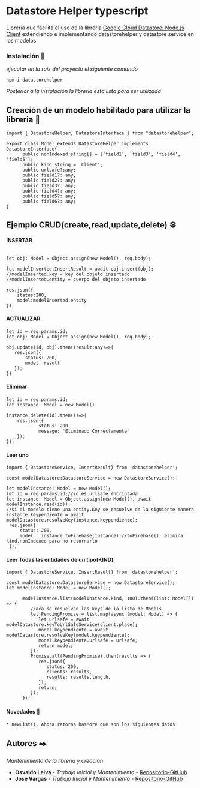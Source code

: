 # Datastore Helper typescript

Libreria que facilita el uso de la libreria [Google Cloud Datastore: Node.js Client](https://github.com/googleapis/nodejs-datastore) extendiendo e implementando datastorehelper y datastore service en los modelos


### Instalación 🔧

_ejecutar en la raiz del proyecto el siguiente comando_

```
npm i datastorehelper
```

_Posterior a la instalación la libreria esta lista para ser utilizada_

## Creación de un modelo habilitado para utilizar la libreria 🧠

```
import { DatastoreHelper, DatastoreInterface } from "datastorehelper";

export class Model extends DatastoreHelper implements DatastoreInterface{
      public nonIndexed:string[] = ['field1', 'field3', 'field4', 'field5'];
      public kind:string = 'Client';
      public urlsafe?:any;
      public field1?: any;
      public field2?: any;
      public field3?: any;
      public field4?: any;
      public field5?: any;
      public field6?: any;
}
```
## Ejemplo CRUD(create,read,update,delete) ⚙️

#### INSERTAR
```

let obj: Model = Object.assign(new Model(), req.body);

let modelInserted:InsertResult = await obj.insert(obj);
//modelInserted.key = key del objeto insertado
//modelInserted.entity = cuerpo del objeto insertado

res.json({
    status:200,
    model:modelInserted.entity
});
```

#### ACTUALIZAR
```
let id = req.params.id;
let obj: Model = Object.assign(new Model(), req.body);

obj.update(id, obj).then((result:any)=>{
   res.json({
       status: 200,
       model: result
   });
})

```

#### Eliminar
```
let id = req.params.id;
let instance: Model = new Model()

instance.delete(id).then(()=>{
    res.json({
            status: 200,
            message: `Eliminado Correctamente`
    });
});
```

#### Leer uno
```
import { DatastoreService, InsertResult} from 'datastorehelper';

const modelDatastore:DatastoreService = new DatastoreService();

let modelInstance: Model = new Model();
let id = req.params.id;//id es urlsafe encriptada
let instance: Model = Object.assign(new Model(), await modelInstance.read(id));
//si el modelo tiene una entity.Key se resuelve de la siguiente manera
instance.keypendiente = await modelDatastore.resolveKey(instance.keypendiente);
 res.json({
     status: 200,
     model : instance.toFirebase(instance);//toFirebase(); elimina kind,nonIndexed para no retornarlo
 });
```

#### Leer Todas las entidades de un tipo(KIND)
```
import { DatastoreService, InsertResult} from 'datastorehelper';

const modelDatastore:DatastoreService = new DatastoreService();
let modelInstance: Model = new Model();

      modelInstance.list(modelInstance.kind, 100).then((list: Model[]) => {
         //aca se resuelven las keys de la lista de Models
         let PendingPromise = list.map(async (model: Model) => {
            let urlsafe = await modelDatastore.keyToUrlSafeService(client.place);
            model.keypendiente = await modelDatastore.resolveKey(model.keypendiente);
            model.keypendiente.urlsafe = urlsafe;
            return model;
         });
         Promise.all(PendingPromise).then(results => {
            res.json({
               status: 200,
               clients: results,
               results: results.length,
            });
            return;
         });
      });
```

#### Novedades 🤘 
```
* newList(), Ahora retorna hasMore que son los siguientes datos
```

## Autores ✒️

_Mantenimiento de la libreria y creacion_

* **Osvaldo Leiva** - *Trabajo Inicial y Mantenimiento* - [Repositorio-GitHub](https://github.com/bazookon)
* **Jose Vargas** - *Trabajo Inicial y Mantenimiento* - [Repositorio-GitHub](https://github.com/JoseMarcelo-v)

